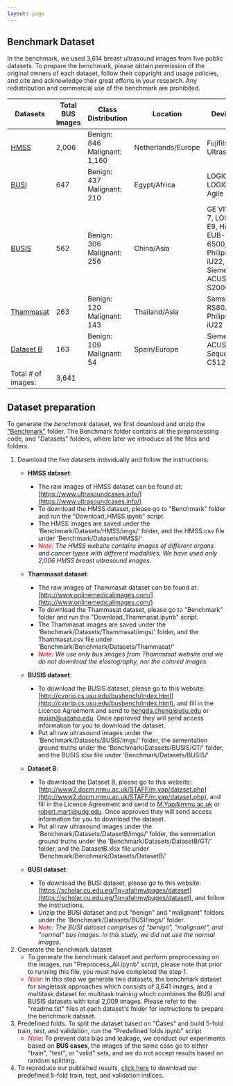 ```yaml
---
layout: page
---
```


## Benchmark Dataset
In the benchmark, we used 3,614 breast ultrasound images from five public datasets.  To prepare the benchmark, please obtain permission of the original owners of each dataset, follow their copyright and usage policies, and cite and acknowledge their great efforts in your research. Any redistribution and commercial use of the benchmark are prohibited. 

| Datasets           | Total BUS Images | Class Distribution             | Location           | Devices                                                                    | 
|--------------------|------------------|--------------------------------|--------------------|----------------------------------------------------------------------------|
|  [HMSS](https://www.ultrasoundcases.info/)              | 2,006            | Benign: 846   Malignant: 1,160 | Netherlands/Europe | Fujifilm  Ultrasound                                                       | 
|  [BUSI](https://scholar.cu.edu.eg/?q=afahmy/pages/dataset)              | 647              | Benign: 437    Malignant: 210  | Egypt/Africa       | LOGIQ E9, LOGIQ E9 Agile                                                   |
|  [BUSIS](http://cvprip.cs.usu.edu/busbench/)             | 562              | Benign: 306   Malignant: 256   | China/Asia         | GE VIVID 7, LOGIQ E9, Hitachi EUB-6500, Philips iU22, Siemens ACUSON S2000 |
|  [Thammasat](http://www.onlinemedicalimages.com/index.php/en/81-site-info/73-introduction)         | 263              | Benign: 120   Malignant: 143   | Thailand/Asia      | Samsung RS80A, Philips iU22                                                | 
|  [Dataset B](http://www2.docm.mmu.ac.uk/STAFF/m.yap/dataset.php)         | 163              | Benign: 109   Malignant: 54    | Spain/Europe       | Siemens ACUSON  Sequoia C512                                               | 
| Total # of images: | 3,641            |                                |                    |                                                                            | 


## Dataset preparation
To generate the *benchmark* dataset, we first download and unzip the ["Benchmark"](http://bus.midalab.net/filesharing/download/7e54bb0d-b328-42cf-83b6-61d29846dc6e) folder. The Benchmark folder contains all the preprocessing code, and "Datasets" 
folders, where later we introduce all the files and folders. 

1. Download the five datasets individually and follow the instructions:
   - **HMSS dataset**:
     - The raw images of HMSS dataset can be found at: [https://www.ultrasoundcases.info/](https://www.ultrasoundcases.info/)
     - To download the HMSS dataset, please go to "Benchmark" folder and run the "Download_HMSS.ipynb" script.
     - The HMSS images are saved under the 'Benchmark/Datasets/HMSS/imgs/' folder, and the HMSS.csv file under 'Benchmark/Datasets/HMSS/'
     - *<span style="color: red">Note</span>: The HMSS website contains images of different organs and cancer types with different modalities. We have used only 2,006 HMSS breast ultrasound images.*
  
   - **Thammasat dataset**:
     - The raw images of Thammasat dataset can be found at: [http://www.onlinemedicalimages.com/](http://www.onlinemedicalimages.com/)
     - To download the Thammasat dataset, please go to "Benchmark" folder and run the "Download_Thammasat.ipynb" script.
     - The Thammasat images are saved under the 'Benchmark/Datasets/Thammasat/imgs/' folder, and the Thammasat.csv file under 'Benchmark/Benchmark/Datasets/Thammasat/' 
     - *<span style="color: red">Note</span>: We use only bus images from Thammasat website and we do not download the elastography, nor the colored images.*
  
   - **BUSIS dataset**:
     - To download the BUSIS dataset, please go to this website: [http://cvprip.cs.usu.edu/busbench/index.html](http://cvprip.cs.usu.edu/busbench/index.html), and fill in the Licence Agreement and send to [hengda.cheng@usu.edu](mailto:hengda.cheng@usu.edu) or [mxian@uidaho.edu](mailto:mxian@uidaho). Once approved they will send access information for you to download the dataset.
     - Put all raw ultrasound images under the 'Benchmark/Datasets/BUSIS/imgs/' folder, the sementation ground truths under the 'Benchmark/Datasets/BUSIS/GT/' folder, and the BUSIS.xlsx file under 'Benchmark/Datasets/BUSIS/'
   - **Dataset B**:
     - To download the Dataset B, please go to this website: [http://www2.docm.mmu.ac.uk/STAFF/m.yap/dataset.php](http://www2.docm.mmu.ac.uk/STAFF/m.yap/dataset.php), and fill in the Licence Agreement and send to [M.Yap@mmu.ac.uk](mailto:M.Yap@mmu.ac.uk) or [robert.marti@udg.edu](mailto:robert.marti@udg.edu). Once approved they will send access information for you to download the dataset.
     - Put all raw ultrasound images under the 'Benchmark/Datasets/DatasetB/imgs/' folder, the sementation ground truths under the 'Benchmark/Datasets/DatasetB/GT/' folder, and the DatasetB.xlsx file under 'Benchmark/Benchmark/Datasets/DatasetB/'
   - **BUSI dataset**:
     - To download the BUSI dataset, please go to this website: [https://scholar.cu.edu.eg/?q=afahmy/pages/dataset](https://scholar.cu.edu.eg/?q=afahmy/pages/dataset), and follow the instructions.
     - Unzip the BUSI dataset and put "benign" and "malignant" folders under the 'Benchmark/Datasets/BUSI/imgs/' folder.
     - *<span style="color: red">Note</span>: The BUSI dataset comprises of "benign", "malignant", and "normal" bus images. In this study, we did not use the normal images.*
2. Generate the benchmark dataset
   - To generate the benchmark dataset and perform preprocessing on the images, run "Preprocess_All.ipynb" script, please note that prior to running this file, you must have completed the step 1.
   - *<span style="color: red">Note</span>*: In this step we generate two datasets, the benchmark dataset for singletask approaches which consists of 3,641 images, and a multitask dataset for multitask training which combines the BUSI and BUSIS datasets with total 2,009 images. Please refer to the "readme.txt" files at each dataset's folder for instructions to prepare the benchmark dataset.
3. Predefined folds. To split the dataset based on "Cases" and build 5-fold train, test, and validation, run the "Predefined folds.ipynb" script
   - *<span style="color: red">Note</span>*: To prevent data bias and leakage, we conduct our experiments based on **BUS cases**, the images of the same case go to either "train", "test", or "valid" sets, and we do not accept results based on random splitting.
4. To reproduce our published results, [click here](/download/folds.zip) to download our predefined 5-fold train, test, and validation indices.
